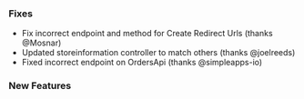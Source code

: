 ### Fixes

- Fix incorrect endpoint and method for Create Redirect Urls (thanks @Mosnar)
- Updated storeinformation controller to match others (thanks @joelreeds)
- Fixed incorrect endpoint on OrdersApi (thanks @simpleapps-io)

### New Features

